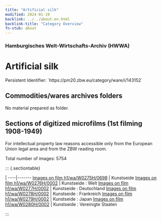 ```yaml
---
title: "Artificial silk"
modified: 2024-01-19
backlink: ../../about.en.html
backlink-title: "Category Overview"
fn-stub: about
---
```


### Hamburgisches Welt-Wirtschafts-Archiv (HWWA)

# Artificial silk

<div class="hint">Persistent Identifier: `https://pm20.zbw.eu/category/ware/i/143152`</div>







## Commodities/wares archives folders





No material prepared as folder.



<a id="filmsections" />

## Sections of digitized microfilms (1st filming 1908-1949)

<p>For intellectual property law reasons accessible only from the European Union legal area and from the ZBW reading room.</p>



<p>Total number of images: 5754</p>




::: {.sectiontable}

 | 
----|-------
<a class="btn" href="https://pm20.zbw.eu/film/h1/wa/W0275H/0698" rel="nofollow">Images on film h1/wa/W0275H/0698</a> | Kunstseide
<a class="btn" href="https://pm20.zbw.eu/film/h1/wa/W0276H/0002" rel="nofollow">Images on film h1/wa/W0276H/0002</a> | Kunstseide : Welt
<a class="btn" href="https://pm20.zbw.eu/film/h1/wa/W0277H/0002" rel="nofollow">Images on film h1/wa/W0277H/0002</a> | Kunstseide : Deutschland
<a class="btn" href="https://pm20.zbw.eu/film/h1/wa/W0278H/0002" rel="nofollow">Images on film h1/wa/W0278H/0002</a> | Kunstseide : Frankreich
<a class="btn" href="https://pm20.zbw.eu/film/h1/wa/W0279H/0002" rel="nofollow">Images on film h1/wa/W0279H/0002</a> | Kunstseide : Japan
<a class="btn" href="https://pm20.zbw.eu/film/h1/wa/W0280H/0002" rel="nofollow">Images on film h1/wa/W0280H/0002</a> | Kunstseide : Vereinigte Staaten


:::
















